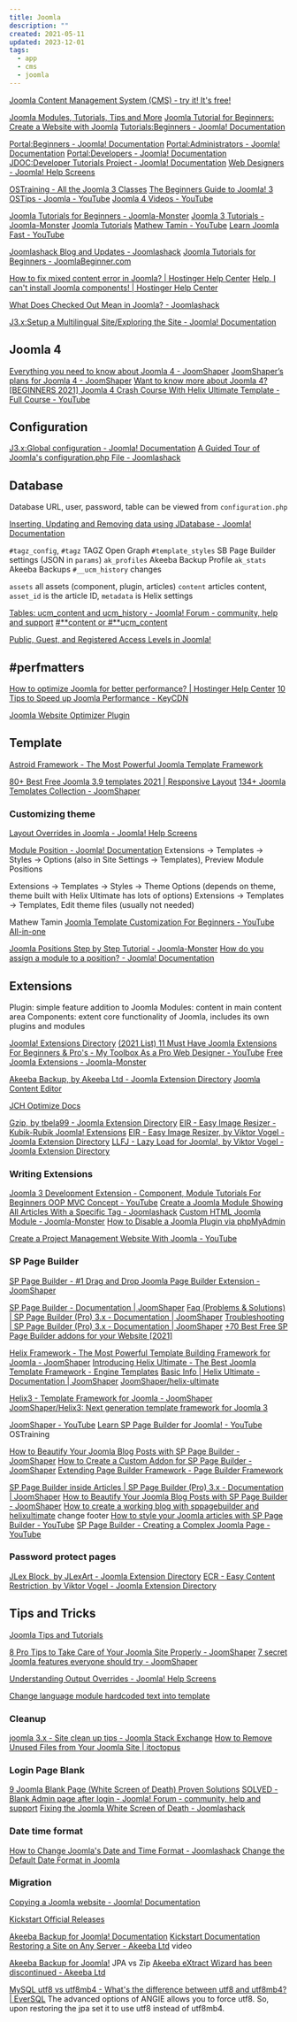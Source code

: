 ```yaml
---
title: Joomla
description: ""
created: 2021-05-11
updated: 2023-12-01
tags:
  - app
  - cms
  - joomla
---
```


[Joomla Content Management System (CMS) - try it! It's free!](https://www.joomla.org/)

[Joomla Modules, Tutorials, Tips and More](https://www.collectiveray.com/joomla/)
[Joomla Tutorial for Beginners: Create a Website with Joomla](https://www.hostinger.com/tutorials/joomla/)
[Tutorials:Beginners - Joomla! Documentation](https://docs.joomla.org/Tutorials:Beginners)

[Portal:Beginners - Joomla! Documentation](https://docs.joomla.org/Portal:Beginners)
[Portal:Administrators - Joomla! Documentation](https://docs.joomla.org/Portal:Administrators)
[Portal:Developers - Joomla! Documentation](https://docs.joomla.org/Portal:Developers)
[JDOC:Developer Tutorials Project - Joomla! Documentation](https://docs.joomla.org/JDOC:Developer_Tutorials_Project)
[Web Designers - Joomla! Help Screens](https://help.joomla.org/proxy?keyref=Web_designers)

[OSTraining - All the Joomla 3 Classes](https://www.ostraining.com/joomla-classes/)
[The Beginners Guide to Joomla! 3](https://www.ostraining.com/class/beginner/)
[OSTips - Joomla - YouTube](https://www.youtube.com/playlist?list=PLtaXuX0nEZk84e2Fz3L9aYPw1t3Dhfmu1)
[Joomla 4 Videos - YouTube](https://www.youtube.com/playlist?list=PLtaXuX0nEZk-dNA7vTWhkco-b0VFIpokS)

[Joomla Tutorials for Beginners - Joomla-Monster](https://www.joomla-monster.com/documentation/joomla-basics)
[Joomla 3 Tutorials - Joomla-Monster](https://www.joomla-monster.com/documentation/joomla-tutorials)
[Joomla Tutorials](https://www.ostraining.com/blog/joomla-cms/)
[Mathew Tamin - YouTube](https://www.youtube.com/channel/UC0yZWSfMOzd4Wj3seG7h33g)
[Learn Joomla Fast - YouTube](https://www.youtube.com/@LearnJoomlaFast)

[Joomlashack Blog and Updates - Joomlashack](https://www.joomlashack.com/blog/)
[Joomla Tutorials for Beginners - JoomlaBeginner.com](https://www.joomlabeginner.com/)

[How to fix mixed content error in Joomla? | Hostinger Help Center](https://support.hostinger.com/en/articles/4468940-how-to-fix-mixed-content-error-in-joomla)
[Help, I can't install Joomla components! | Hostinger Help Center](https://support.hostinger.com/en/articles/1583388-help-i-can-t-install-joomla-components)

[What Does Checked Out Mean in Joomla? - Joomlashack](https://www.joomlashack.com/blog/joomla/what-does-checked-out-mean-in-joomla/)

[J3.x:Setup a Multilingual Site/Exploring the Site - Joomla! Documentation](https://docs.joomla.org/Special:MyLanguage/J3.x:Setup_a_Multilingual_Site/Exploring_the_Site)

## Joomla 4

[Everything you need to know about Joomla 4 - JoomShaper](https://www.joomshaper.com/blog/everything-you-need-to-know-about-joomla-4)
[JoomShaper’s plans for Joomla 4 - JoomShaper](https://www.joomshaper.com/blog/joomshaper-s-plans-for-joomla-4)
[Want to know more about Joomla 4?](https://www.ostraining.com/blog/joomla-cms/want-to-know-more-about-joomla-4/)
[[BEGINNERS 2021] Joomla 4 Crash Course With Helix Ultimate Template - Full Course - YouTube](https://www.youtube.com/watch?v=9wJ3QKg6oBY)

## Configuration

[J3.x:Global configuration - Joomla! Documentation](https://docs.joomla.org/J3.x:Global_configuration)
[A Guided Tour of Joomla's configuration.php File - Joomlashack](https://www.joomlashack.com/blog/joomla/guided-tour-your-joomla-configurationphp-file/)

## Database

Database URL, user, password, table can be viewed from `configuration.php`

[Inserting, Updating and Removing data using JDatabase - Joomla! Documentation](https://docs.joomla.org/Inserting,_Updating_and_Removing_data_using_JDatabase)

`#tagz_config`, `#tagz` TAGZ Open Graph
`#template_styles` SB Page Builder settings (JSON in `params`)
`ak_profiles` Akeeba Backup Profile
`ak_stats` Akeeba Backups
`#__ucm_history` changes

`assets` all assets (component, plugin, articles)
`content` articles content, `asset_id` is the article ID, `metadata` is Helix settings

[Tables: ucm_content and ucm_history - Joomla! Forum - community, help and support](https://forum.joomla.org/viewtopic.php?f=708&t=973112)
[#**content or #**ucm_content](https://groups.google.com/g/joomla-dev-general/c/ft0Nxg2aPGM)

[Public, Guest, and Registered Access Levels in Joomla!](https://www.ostraining.com/blog/joomla-cms/public-guest-and-registered-access-levels-in-joomla/)

## #perfmatters

[How to optimize Joomla for better performance? | Hostinger Help Center](https://support.hostinger.com/en/articles/1583368-how-to-optimize-joomla-for-better-performance)
[10 Tips to Speed up Joomla Performance - KeyCDN](https://www.keycdn.com/blog/speed-up-joomla)

[Joomla Website Optimizer Plugin](https://tbela99.github.io/gzip/#/./)

## Template

[Astroid Framework - The Most Powerful Joomla Template Framework](https://www.joomdev.com/astroid)

[80+ Best Free Joomla 3.9 templates 2021 | Responsive Layout](https://enginetemplates.com/free-joomla-templates/)
[134+ Joomla Templates Collection - JoomShaper](https://www.joomshaper.com/joomla-templates)

### Customizing theme

[Layout Overrides in Joomla - Joomla! Help Screens](https://help.joomla.org/proxy?keyref=Layout_Overrides_in_Joomla)

[Module Position - Joomla! Documentation](https://docs.joomla.org/Module_Position)
Extensions -> Templates -> Styles -> Options (also in Site Settings -> Templates), Preview Module Positions

Extensions -> Templates -> Styles -> Theme Options (depends on theme, theme built with Helix Ultimate has lots of options)
Extensions -> Templates -> Templates, Edit theme files (usually not needed)

Mathew Tamin
[Joomla Template Customization For Beginners - YouTube](https://www.youtube.com/playlist?list=PL43bbfiC0wjidEijzs1G_urglUT3OtA2f) [All-in-one](https://www.youtube.com/watch?v=UT6N79P_iyI)

[Joomla Positions Step by Step Tutorial - Joomla-Monster](https://www.joomla-monster.com/documentation/joomla-basics/joomla-positions)
[How do you assign a module to a position? - Joomla! Documentation](https://docs.joomla.org/How_do_you_assign_a_module_to_a_position%3F)

## Extensions

Plugin: simple feature addition to Joomla
Modules: content in main content area
Components: extent core functionality of Joomla, includes its own plugins and modules

[Joomla! Extensions Directory](https://extensions.joomla.org/)
[(2021 List) 11 Must Have Joomla Extensions For Beginners & Pro's - My Toolbox As a Pro Web Designer - YouTube](https://www.youtube.com/watch?v=XLTJHs9IsT8)
[Free Joomla Extensions - Joomla-Monster](https://www.joomla-monster.com/joomla-modules)

[Akeeba Backup, by Akeeba Ltd - Joomla Extension Directory](https://extensions.joomla.org/extension/akeeba-backup/)
[Joomla Content Editor](https://www.joomlacontenteditor.net/)

[JCH Optimize Docs](https://www.jch-optimize.net/documentation.html)

[Gzip, by tbela99 - Joomla Extension Directory](https://extensions.joomla.org/extension/gzip/)
[EIR - Easy Image Resizer - Kubik-Rubik Joomla! Extensions](https://kubik-rubik.de/eir-easy-image-resizer)
[EIR - Easy Image Resizer, by Viktor Vogel - Joomla Extension Directory](https://extensions.joomla.org/extension/eir-easy-image-resizer/)
[LLFJ - Lazy Load for Joomla!, by Viktor Vogel - Joomla Extension Directory](https://extensions.joomla.org/extension/core-enhancements/performance/lazy-load-for-joomla/)

### Writing Extensions

[Joomla 3 Development Extension - Component, Module Tutorials For Beginners OOP MVC Concept - YouTube](https://www.youtube.com/playlist?list=PLLi1ciqQAf8QwFHLQmVsrU7QuDXqJntyC)
[Create a Joomla Module Showing All Articles With a Specific Tag - Joomlashack](https://www.joomlashack.com/blog/tutorials/filter-articles-by-tags/)
[Custom HTML Joomla Module - Joomla-Monster](https://www.joomla-monster.com/documentation/joomla-basics/how-to-create-a-custom-html-module)
[How to Disable a Joomla Plugin via phpMyAdmin](https://www.ostraining.com/blog/joomla-cms/how-to-disable-a-joomla-plugin-via-phpmyadmin/)

[Create a Project Management Website With Joomla - YouTube](https://www.youtube.com/playlist?list=PL43bbfiC0wjgo2Nhb_IApfoNLaubjcHvZ)

### SP Page Builder

[SP Page Builder - #1 Drag and Drop Joomla Page Builder Extension - JoomShaper](https://www.joomshaper.com/page-builder)

[SP Page Builder - Documentation | JoomShaper](https://www.joomshaper.com/documentation/sp-page-builder)
[Faq (Problems & Solutions) | SP Page Builder (Pro) 3.x - Documentation | JoomShaper](https://www.joomshaper.com/documentation/sp-page-builder/sp-page-builder-3/faq-problems-solution)
[Troubleshooting | SP Page Builder (Pro) 3.x - Documentation | JoomShaper](https://www.joomshaper.com/documentation/sp-page-builder/sp-page-builder-3/troubleshooting)
[+70 Best Free SP Page Builder addons for your Website [2021]](https://elfsight.com/sp-page-builder-addons/)

[Helix Framework - The Most Powerful Template Building Framework for Joomla - JoomShaper](https://www.joomshaper.com/helix)
[Introducing Helix Ultimate - The Best Joomla Template Framework - Engine Templates](https://enginetemplates.com/introducing-helix-ultimate-the-best-joomla-template-framework/)
[Basic Info | Helix Ultimate - Documentation | JoomShaper](https://www.joomshaper.com/documentation/helix-framework/helixultimate)
[JoomShaper/helix-ultimate](https://github.com/JoomShaper/helix-ultimate)

[Helix3 - Template Framework for Joomla - JoomShaper](https://www.joomshaper.com/joomla-templates/helix3)
[JoomShaper/Helix3: Next generation template framework for Joomla 3](https://github.com/JoomShaper/Helix3)

[JoomShaper - YouTube](https://www.youtube.com/channel/UCycFHwV8tCI2ic0yM7unnWw)
[Learn SP Page Builder for Joomla! - YouTube](https://www.youtube.com/playlist?list=PLtaXuX0nEZk93IWlTApFmAbsKNan0GxXx) OSTraining

[How to Beautify Your Joomla Blog Posts with SP Page Builder - JoomShaper](https://www.joomshaper.com/blog/beautify-your-joomla-blog-posts-with-sp-page-builder)
[How to Create a Custom Addon for SP Page Builder - JoomShaper](https://www.joomshaper.com/blog/how-to-create-a-custom-addon-for-sp-page-builder)
[Extending Page Builder Framework - Page Builder Framework](https://wp-pagebuilderframework.com/extend-page-builder-framework/)

[SP Page Builder inside Articles | SP Page Builder (Pro) 3.x - Documentation | JoomShaper](https://www.joomshaper.com/documentation/sp-page-builder/sp-page-builder-3/sp-page-builder-inside-articles)
[How to Beautify Your Joomla Blog Posts with SP Page Builder - JoomShaper](https://www.joomshaper.com/blog/beautify-your-joomla-blog-posts-with-sp-page-builder)
[How to create a working blog with sppagebuilder and helixultimate](https://archive.joomshaper.com/forums/how-to-create-a-working-blog-with-sppagebuilder-and-helixultimate#reply-212841) change footer
[How to style your Joomla articles with SP Page Builder - YouTube](https://www.youtube.com/watch?v=5iMhSkDNABk)
[SP Page Builder - Creating a Complex Joomla Page - YouTube](https://www.youtube.com/watch?v=dqRzj05CySA)

### Password protect pages

[JLex Block, by JLexArt - Joomla Extension Directory](https://extensions.joomla.org/extension/jlex-block/)
[ECR - Easy Content Restriction, by Viktor Vogel - Joomla Extension Directory](https://extensions.joomla.org/extension/ecr-easy-content-restriction/)

## Tips and Tricks

[Joomla Tips and Tutorials](https://www.joomladevs.com/blog)

[8 Pro Tips to Take Care of Your Joomla Site Properly - JoomShaper](https://www.joomshaper.com/blog/8-pro-tips-to-take-care-of-your-joomla-site-properly)
[7 secret Joomla features everyone should try - JoomShaper](https://www.joomshaper.com/blog/7-secret-joomla-features-everyone-should-try)

[Understanding Output Overrides - Joomla! Help Screens](https://help.joomla.org/proxy?keyref=Understanding_Output_Overrides)

[Change language module hardcoded text into template](https://archive.joomshaper.com/forums/change-language-module-hardcoded-text-into-template)

### Cleanup

[joomla 3.x - Site clean up tips - Joomla Stack Exchange](https://joomla.stackexchange.com/questions/15009/site-clean-up-tips)
[How to Remove Unused Files from Your Joomla Site | itoctopus](https://www.itoctopus.com/how-to-remove-unused-files-from-your-joomla-site)

### Login Page Blank

[9 Joomla Blank Page (White Screen of Death) Proven Solutions](https://www.collectiveray.com/joomla-blank-page)
[SOLVED - Blank Admin page after login - Joomla! Forum - community, help and support](https://forum.joomla.org/viewtopic.php?t=903405)
[Fixing the Joomla White Screen of Death - Joomlashack](https://www.joomlashack.com/blog/joomla/white-screen-of-death/)

### Date time format

[How to Change Joomla's Date and Time Format - Joomlashack](https://www.joomlashack.com/blog/joomla/change-joomla-s-date-format/)
[Change the Default Date Format in Joomla](https://www.ostraining.com/blog/joomla-cms/how-to-change-the-date-format-in-joomla/)

### Migration

[Copying a Joomla website - Joomla! Documentation](https://docs.joomla.org/Copying_a_Joomla_website)

[Kickstart Official Releases](https://www.akeeba.com/download/official/akeeba-kickstart.html)

[Akeeba Backup for Joomla! Documentation](https://www.akeeba.com/documentation/akeeba-backup-documentation.html)
[Kickstart Documentation](https://www.akeeba.com/documentation/akeeba-kickstart-documentation.html)
[Restoring a Site on Any Server - Akeeba Ltd](https://www.akeeba.com/videos/1212-akeeba-backup/1618-abtc04-restore-site-new-server.html) video

[Akeeba Backup for Joomla!](https://www.akeeba.com/support/akeeba-backup-3x/Ticket/8995:jpa-versa-zip-backup-files.html) JPA vs Zip
[Akeeba eXtract Wizard has been discontinued - Akeeba Ltd](https://www.akeeba.com/news/1724-akeeba-extract-wizard-has-been-discontinued.html)

[MySQL utf8 vs utf8mb4 - What's the difference between utf8 and utf8mb4? | EverSQL](https://www.eversql.com/mysql-utf8-vs-utf8mb4-whats-the-difference-between-utf8-and-utf8mb4/)
The advanced options of ANGIE allows you to force utf8. So, upon restoring the jpa set it to use utf8 instead of utf8mb4.
